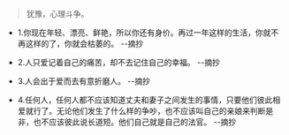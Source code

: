 >犹豫，心理斗争。

- 1.你现在年轻、漂亮、鲜艳，所以你还有身价。再过一年这样的生活，你就不再这样的了，你就会枯萎的。 --摘抄

- 2.人只爱记着自己的痛苦，却不去记住自己的幸福。 --摘抄

- 3.人会出于爱而去有意折磨人。 --摘抄

- 4.任何人，任何人都不应该知道丈夫和妻子之间发生的事情，只要他们彼此相爱就行了。无论他们发生了什么样的争吵，也不应该叫自己的亲娘来判断是非，也不应该彼此说长道短。他们自己就是自己的法官。 --摘抄
